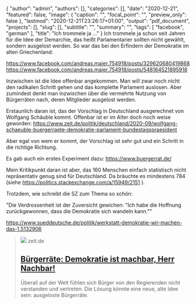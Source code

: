 {
   "author": "admin",
   "authors": [],
   "categories": [],
   "date": "2020-12-21",
   "featured": false,
   "image": {
      "caption": "",
      "focal_point": "",
      "preview_only": false
   },
   "lastmod": "2020-12-21T23:26:17+01:00",
   "output": "pdf_document",
   "projects": [],
   "slug": [],
   "subtitle": "",
   "summary": "",
   "tags": [
      "facebook",
      "german"
   ],
   "title": "Ich trommele ja ..."
}
Ich trommele ja schon seit Jahren für die Idee der Demarchie, das heißt Parlamentarier sollten nicht gewählt, sondern ausgelost werden. So war das bei den Erfindern der Demokratie im alten Griechenland:

https://www.facebook.com/andreas.maier.754918/posts/329620680419868
https://www.facebook.com/andreas.maier.754918/posts/548164521895918

Inzwischen ist die Idee offenbar angekommen. Man will zwar noch nicht den radikalen Schritt gehen und das komplette Parlament auslosen. Aber zumindest denkt man inzwischen über die vermehrte Nutzung von Bürgerräten nach, deren Mitglieder ausgelost werden. 

Erstaunlich daran ist, das der Vorschlag in Deutschland ausgerechnet von Wolfgang Schäuble kommt. Offenbar ist er im Alter doch noch weise geworden: https://www.zeit.de/politik/deutschland/2020-09/wolfgang-schaeuble-buergerraete-demokratie-parlament-bundestagspraesident

Aber egal von wem er kommt, der Vorschlag ist sehr gut und ein Schritt in die richtige Richtung. 

Es gab auch ein erstes Experiment dazu: https://www.buergerrat.de/

Mein Kritikpunkt daran ist aber, das 160 Menschen einfach statistisch nicht repräsentativ genug sind für Deutschland. Da bräuchte es mindestens 784 (siehe https://politics.stackexchange.com/a/15949/2151 ). 

Trotzdem, wie schreibt die SZ zum Thema so schön:

"Die Verdrossenheit ist der Zuversicht gewichen: "Ich habe die Hoffnung zurückgewonnen, dass die Demokratie sich wandeln kann.""

https://www.sueddeutsche.de/politik/werkstatt-demokratie-wir-machen-das-1.5132906
> [![](https://img.zeit.de/politik/2020-10/buergerraete-demokratie-buergerbeteiligung-parlamentarisch-wolfgang-schaeuble-legitimationskrise-misstrauen-politikverdrossenheit-bild/wide__1300x731)](https://www.zeit.de/politik/2020-10/buergerraete-demokratie-buergerbeteiligung-parlamentarisch-wolfgang-schaeuble-legitimationskrise-misstrauen-politikverdrossenheit/komplettansicht)
> zeit.de
> ## [Bürgerräte: Demokratie ist machbar, Herr Nachbar!](https://www.zeit.de/politik/2020-10/buergerraete-demokratie-buergerbeteiligung-parlamentarisch-wolfgang-schaeuble-legitimationskrise-misstrauen-politikverdrossenheit/komplettansicht)
>
>Überall auf der Welt fühlen sich Bürger von den Regierenden nicht verstanden und vertreten. Die Lösung könnte eine neue, alte Idee sein: ausgeloste Bürgerräte.
